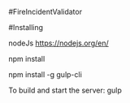 
#FireIncidentValidator

#Installing

nodeJs https://nodejs.org/en/

npm install

npm install -g gulp-cli

To build and start the server: gulp